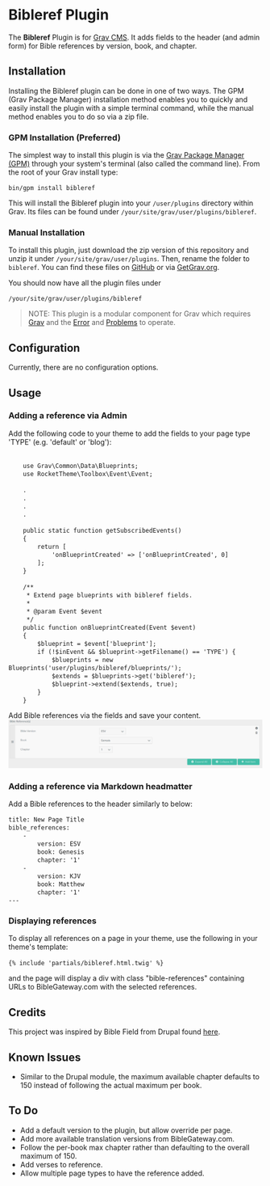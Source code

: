 # Bibleref Plugin

The **Bibleref** Plugin is for [Grav CMS](http://github.com/getgrav/grav). It adds fields to the header (and admin form) for Bible references by version, book, and chapter.

## Installation

Installing the Bibleref plugin can be done in one of two ways. The GPM (Grav Package Manager) installation method enables you to quickly and easily install the plugin with a simple terminal command, while the manual method enables you to do so via a zip file.

### GPM Installation (Preferred)

The simplest way to install this plugin is via the [Grav Package Manager (GPM)](http://learn.getgrav.org/advanced/grav-gpm) through your system's terminal (also called the command line).  From the root of your Grav install type:

    bin/gpm install bibleref

This will install the Bibleref plugin into your `/user/plugins` directory within Grav. Its files can be found under `/your/site/grav/user/plugins/bibleref`.

### Manual Installation

To install this plugin, just download the zip version of this repository and unzip it under `/your/site/grav/user/plugins`. Then, rename the folder to `bibleref`. You can find these files on [GitHub](https://github.com/jeremy-gonyea/grav-plugin-bibleref) or via [GetGrav.org](http://getgrav.org/downloads/plugins#extras).

You should now have all the plugin files under

    /your/site/grav/user/plugins/bibleref
	
> NOTE: This plugin is a modular component for Grav which requires [Grav](http://github.com/getgrav/grav) and the [Error](https://github.com/getgrav/grav-plugin-error) and [Problems](https://github.com/getgrav/grav-plugin-problems) to operate.

## Configuration

Currently, there are no configuration options.

## Usage

### Adding a reference via Admin

Add the following code to your theme to add the fields to your page type 'TYPE' (e.g. 'default' or 'blog'):
```

    use Grav\Common\Data\Blueprints;
    use RocketTheme\Toolbox\Event\Event;

    .
    .
    .
    .

    public static function getSubscribedEvents()
    {
        return [
            'onBlueprintCreated' => ['onBlueprintCreated', 0]
        ];
    }

    /**
     * Extend page blueprints with bibleref fields.
     *
     * @param Event $event
     */
    public function onBlueprintCreated(Event $event)
    {
        $blueprint = $event['blueprint'];
        if (!$inEvent && $blueprint->getFilename() == 'TYPE') {
            $blueprints = new Blueprints('user/plugins/bibleref/blueprints/');
            $extends = $blueprints->get('bibleref');
            $blueprint->extend($extends, true);
        }
    }
```
Add Bible references via the fields and save your content.
![Admin Fields](bibleref.png "Admin Fields")

### Adding a reference via Markdown headmatter

Add a Bible references to the header similarly to below:
```
title: New Page Title
bible_references:
    -
        version: ESV
        book: Genesis
        chapter: '1'
    -
        version: KJV
        book: Matthew
        chapter: '1'
---
```
 
### Displaying references

To display all references on a page in your theme, use the following in your theme's template:

`{% include 'partials/bibleref.html.twig' %}`

and the page will display a div with class "bible-references" containing URLs to BibleGateway.com with the selected references.

## Credits

This project was inspired by Bible Field from Drupal found [here](https://www.drupal.org/project/bible_field).

## Known Issues

- Similar to the Drupal module, the maximum available chapter defaults to 150 instead of following the actual maximum per book.

## To Do

- Add a default version to the plugin, but allow override per page.
- Add more available translation versions from BibleGateway.com.
- Follow the per-book max chapter rather than defaulting to the overall maximum of 150.
- Add verses to reference.
- Allow multiple page types to have the reference added.
